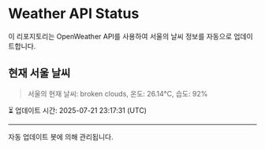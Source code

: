 
# Weather API Status

이 리포지토리는 OpenWeather API를 사용하여 서울의 날씨 정보를 자동으로 업데이트합니다.

## 현재 서울 날씨
> 서울의 현재 날씨: broken clouds, 온도: 26.14°C, 습도: 92%

⏳ 업데이트 시간: 2025-07-21 23:17:31 (UTC)

---
자동 업데이트 봇에 의해 관리됩니다.
